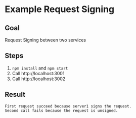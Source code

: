 # Example Request Signing

## Goal

Request Signing between two services

## Steps

1. `npm install` and `npm start`
2. Call http://localhost:3001
3. Call http://localhost:3002

## Result

```
First request succeed because server1 signs the request.
Second call fails because the request is unsigned.
```
